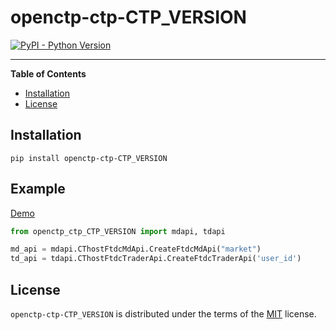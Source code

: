 # openctp-ctp-CTP_VERSION

[![PyPI - Python Version](https://badgen.net/badge/python/3.7|3.8|3.9|3.10|3.11/blue)](https://pypi.org/project/openctp-ctp-CTP_VERSION)

-----

**Table of Contents**

- [Installation](#installation)
- [License](#license)

## Installation

```console
pip install openctp-ctp-CTP_VERSION
```

## Example

[Demo](https://github.com/Jedore/openctp-ctp-python/tree/main/demo)

```python
from openctp_ctp_CTP_VERSION import mdapi, tdapi

md_api = mdapi.CThostFtdcMdApi.CreateFtdcMdApi("market")
td_api = tdapi.CThostFtdcTraderApi.CreateFtdcTraderApi('user_id')
```

## License

`openctp-ctp-CTP_VERSION` is distributed under the terms of the [MIT](https://spdx.org/licenses/MIT.html) license.
